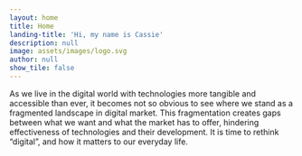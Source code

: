 ```yaml
---
layout: home
title: Home
landing-title: 'Hi, my name is Cassie'
description: null
image: assets/images/logo.svg
author: null
show_tile: false
---
```


As we live in the digital world with technologies more tangible and accessible than ever, it becomes not so obvious to see where we stand as a fragmented landscape in digital market. This fragmentation creates gaps between what we want and what the market has to offer, hindering effectiveness of technologies and their development. It is time to rethink “digital”, and how it matters to our everyday life.   
